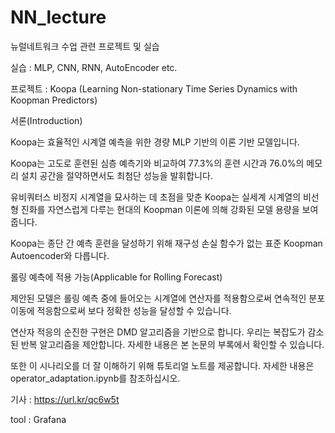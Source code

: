 # NN_lecture
뉴럴네트워크 수업 관련 프로젝트 및 실습

실습 : MLP, CNN, RNN, AutoEncoder etc.

프로젝트 : Koopa (Learning Non-stationary Time Series Dynamics with Koopman Predictors)

서론(Introduction)

Koopa는 효율적인 시계열 예측을 위한 경량 MLP 기반의 이론 기반 모델입니다.

Koopa는 고도로 훈련된 심층 예측기와 비교하여 77.3%의 훈련 시간과 76.0%의 메모리 설치 공간을 절약하면서도 최첨단 성능을 발휘합니다.

유비쿼터스 비정지 시계열을 묘사하는 데 초점을 맞춘 Koopa는 실세계 시계열의 비선형 진화를 자연스럽게 다루는 현대의 Koopman 이론에 의해 강화된 모델 용량을 보여줍니다.

Koopa는 종단 간 예측 훈련을 달성하기 위해 재구성 손실 함수가 없는 표준 Koopman Autoencoder와 다릅니다.


롤링 예측에 적용 가능(Applicable for Rolling Forecast)

제안된 모델은 롤링 예측 중에 들어오는 시계열에 연산자를 적용함으로써 연속적인 분포 이동에 적응함으로써 보다 정확한 성능을 달성할 수 있습니다.

연산자 적응의 순진한 구현은 DMD 알고리즘을 기반으로 합니다. 우리는 복잡도가 감소된 반복 알고리즘을 제안합니다. 자세한 내용은 본 논문의 부록에서 확인할 수 있습니다.

또한 이 시나리오를 더 잘 이해하기 위해 튜토리얼 노트를 제공합니다. 자세한 내용은 operator_adaptation.ipynb를 참조하십시오.


기사 : https://url.kr/qc6w5t

tool : Grafana

